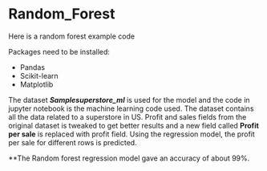 # Random_Forest
Here is a random forest example code

Packages need to be installed:
* Pandas
* Scikit-learn
* Matplotlib

The dataset ***Samplesuperstore_ml*** is used for the model and the code in jupyter notebook is the machine learning code used.
The dataset contains all the data related to a superstore in US. Profit and sales fields from the original dataset is tweaked to get better results and a new field called **Profit per sale** is replaced with profit field. Using the regression model, the profit per sale for different rows is predicted.

**The Random forest regression model gave an accuracy of about 99%.
